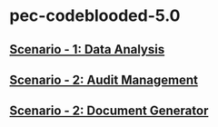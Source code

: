# pec-codeblooded-5.0

## [Scenario - 1: Data Analysis](DataAnalysis.md)
## [Scenario - 2: Audit Management](AuditManagement.md)
## [Scenario - 2: Document Generator](DocumentGenerator.md)
